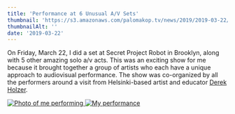 ```yaml
---
title: 'Performance at 6 Unusual A/V Sets'
thumbnail: 'https://s3.amazonaws.com/palomakop.tv/news/2019/2019-03-22/6_unusual_av_sets.jpg'
thumbnailAlt: ''
date: '2019-03-22'
---
```


On Friday, March 22, I did a set at Secret Project Robot in Brooklyn, along with 5 other amazing solo a/v acts. This was an exciting show for me because it brought together a group of artists who each have a unique approach to audiovisual performance. The show was co-organized by all the performers around a visit from Helsinki-based artist and educator <a href="https://macumbista.net/" rel="noopener" target="_blank">Derek Holzer</a>.

<div class="photo-grid-2-columns lightbox" id="six-unusual-lightbox">
<a href="https://s3.amazonaws.com/palomakop.tv/news/2019/2019-03-22/six_unusual_1_hi_res.jpg">
<img alt="Photo of me performing" loading="lazy" src="https://s3.amazonaws.com/palomakop.tv/news/2019/2019-03-22/six_unusual_1_720px.jpg"/>
</a>
<a href="https://s3.amazonaws.com/palomakop.tv/news/2019/2019-03-22/six_unusual_2_hi_res.jpg">
<img alt="My performance" loading="lazy" src="https://s3.amazonaws.com/palomakop.tv/news/2019/2019-03-22/six_unusual_2_720px.jpg"/>
</a>
</div>
<script>
var six_unusual_lightbox = new SimpleLightbox({elements: '#six-unusual-lightbox a'});
</script>
